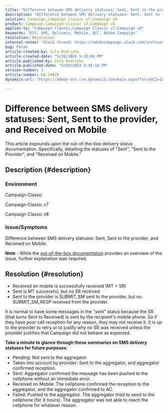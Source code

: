 ```yaml
---
title: "Difference between SMS delivery statuses: Sent, Sent to the provider, and Received on Mobile"
description: "Difference between SMS delivery statuses: Sent, Sent to the provider, and Received on Mobile"
solution: Campaign,Campaign Classic v7,Campaign v8
product: Campaign,Campaign Classic v7,Campaign v8
applies-to: "Campaign Classic,Campaign Classic v7,Campaign v8"
keywords: "KCS, SMS, Delivery, Mobile, ACC, Adobe Campaign"
resolution: Resolution
internal-notes: "Slack thread: https://adobecampaign.slack.com/archives/C05C0R93W07/p1711386392282549      Internal Wiki from R&D: https://wiki.corp.adobe.com/pages/viewpage.action?spaceKey=neolane&title=SMS+connector+protocol+and+settings"
bug: False
article-created-by: Zita Rodricks
article-created-date: "5/28/2024 5:10:06 PM"
article-published-by: Zita Rodricks
article-published-date: "5/28/2024 5:45:14 PM"
version-number: 3
article-number: KA-24025
dynamics-url: "https://adobe-ent.crm.dynamics.com/main.aspx?forceUCI=1&pagetype=entityrecord&etn=knowledgearticle&id=fb6d7b1b-151d-ef11-840a-000d3a372703"

---
```

# Difference between SMS delivery statuses: Sent, Sent to the provider, and Received on Mobile


This article expounds upon the out-of-the-box delivery status documentation. Specifically, detailing the statuses of "Sent", "Sent to the Provider", and "Received on Mobile."





## Description {#description}


### Environment

Campaign Classic

Campaign Classic v7

Campaign Classic v8

### Issue/Symptoms

Difference between SMS delivery statuses: Sent, Sent to the provider, and Received on Mobile.

<b>Note </b>- While the [out-of-the-box documentation](https://experienceleague.adobe.com/en/docs/campaign-classic/using/sending-messages/monitoring-deliveries/delivery-statuses) provides an overview of the issue, further explanation was required.


## Resolution {#resolution}


- Received on mobile is successfully received (MT + SR)
- Sent is MT successful, but no SR received
- Sent to the provider is SUBMIT_SM sent to the provider, but no SUBMIT_SM_RESP received from the provider.


It is normal to have some messages in the "sent" status because the SR (that turns Sent to Received) is sent by the recipient's mobile phone. So if they have poor cell reception for any reason, they may not receive it. It is up to the provider to retry or to justify why no SR was received unless the provider justifies that Campaign did not behave as expected.



<b>Take a minute to glance through these summaries on SMS delivery statuses for future purposes</b>:

- Pending: Not sent to the aggregator
- Taken into account by provider: Sent to the aggregator, and aggregator confirmed reception.
- Sent: Aggregator confirmed the message has been pushed to the cellphone without an immediate error.
- Received on Mobile: The cellphone confirmed the reception to the aggregator, and the aggregator confirmed to AC.
- Failed: Pushed to the aggregator. The aggregator tried to send to the cellphone (for X hours). The aggregator was not able to reach the cellphone for whatever reason.

